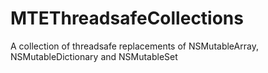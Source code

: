 # MTEThreadsafeCollections
A collection of threadsafe replacements of NSMutableArray, NSMutableDictionary and NSMutableSet
